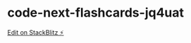 # code-next-flashcards-jq4uat

[Edit on StackBlitz ⚡️](https://stackblitz.com/edit/code-next-flashcards-jq4uat)